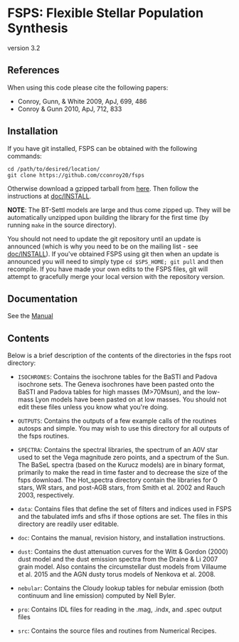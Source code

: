 FSPS: Flexible Stellar Population Synthesis
=====
version 3.2

References
---------
When using this code please cite the following papers:
 * Conroy, Gunn, & White 2009, ApJ, 699, 486
 * Conroy & Gunn 2010, ApJ, 712, 833

Installation
----------
If you have git installed, FSPS can be obtained with the following commands:
```
cd /path/to/desired/location/
git clone https://github.com/cconroy20/fsps
```
Otherwise download a gzipped tarball from [here](https://github.com/cconroy20/fsps/releases). Then follow the instructions at [doc/INSTALL](doc/INSTALL).

**NOTE**: The BT-Settl models are large and thus come zipped up. They will be automatically unzipped upon building the library for the first time (by running `make` in the source directory).

You should not need to update the git repository until an update is announced (which is why you need to be on the mailing list - see [doc/INSTALL](doc/INSTALL)).  If you've obtained FSPS using git then when an update is announced you will need to simply type ``cd $SPS_HOME; git pull`` and then recompile.  If you have made your own edits to the FSPS files, git will attempt to gracefully merge your local version with the repository version.

Documentation
------
See the [Manual](doc/MANUAL.pdf)

Contents
---------
Below is a brief description of the contents of the directories in the
fsps root directory:

 * `ISOCHRONES`: Contains the isochrone tables for the BaSTI and Padova
isochrone sets.  The Geneva isochrones have been pasted onto the BaSTI
and Padova tables for high masses (M>70Msun), and the low-mass Lyon
models have been pasted on at low masses.  You should not edit these
files unless you know what you're doing.

 * `OUTPUTS`: Contains the outputs of a few example calls of the routines
autosps and simple.  You may wish to use this directory for all
outputs of the fsps routines.

 * `SPECTRA`: Contains the spectral libraries, the spectrum of an A0V star
used to set the Vega magnitude zero points, and a spectrum of the Sun.
The BaSeL spectra (based on the Kurucz models) are in binary format,
primarily to make the read in time faster and to decrease the size of
the fsps download.  The Hot_spectra directory contain the libraries
for O stars, WR stars, and post-AGB stars, from Smith et al. 2002 and
Rauch 2003, respectively.

 * `data`: Contains files that define the set of filters and indices used
in FSPS and the tabulated imfs and sfhs if those options are set.  The
files in this directory are readily user editable.

 * `doc`: Contains the manual, revision history, and installation
instructions.

* `dust`: Contains the dust attenuation curves for the Witt & Gordon
(2000) dust model and the dust emission spectra from the Draine & Li
2007 grain model.  Also contains the circumstellar dust models from 
Villaume et al. 2015 and the AGN dusty torus models of Nenkova et al. 2008.

* `nebular`: Contains the Cloudy lookup tables for nebular emission 
(both continuum and line emission) computed by Nell Byler.

* `pro`: Contains IDL files for reading in the .mag, .indx, and .spec
output files

* `src`: Contains the source files and routines from Numerical Recipes.






